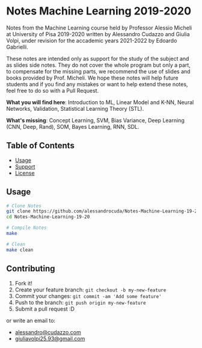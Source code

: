 # Notes Machine Learning 2019-2020
Notes from the Machine Learning course held by Professor Alessio Micheli at University of Pisa 2019-2020 written by Alessandro Cudazzo and Giulia Volpi, under revision for the accademic years 2021-2022 by Edoardo Gabrielli.

These notes are intended only as support for the study of the subject and as slides side notes. They do not cover the whole program but only a part, to compensate for the missing parts, we recommend the use of slides and books provided by Prof. Micheli. We hope these notes will help future students and if you find any mistakes or want to help extend these notes, feel free to do so with a Pull Request.

**What you will find here**: Introduction to ML, Linear Model and K-NN, Neural Networks, Validation, Statistical Learning Theory (STL).

**What's missing**: Concept Learning, SVM, Bias Variance, Deep Learning (CNN, Deep, Rand), SOM, Bayes Learning, RNN, SDL.


## Table of Contents 
- [Usage](#Usage)
- [Support](#contributing)
- [License](#license)

## Usage

```bash
# Clone Notes
git clone https://github.com/alessandrocuda/Notes-Machine-Learning-19-20.git
cd Notes-Machine-Learning-19-20

# Compile Notes
make

# Clean
make clean
```

## Contributing
 
1. Fork it!
2. Create your feature branch: `git checkout -b my-new-feature`
3. Commit your changes: `git commit -am 'Add some feature'`
4. Push to the branch: `git push origin my-new-feature`
5. Submit a pull request :D

or write an email to:
- [alessandro@cudazzo.com](mailto:alessandro@cudazzo.com)
- <giuliavolpi25.93@gmail.com>
